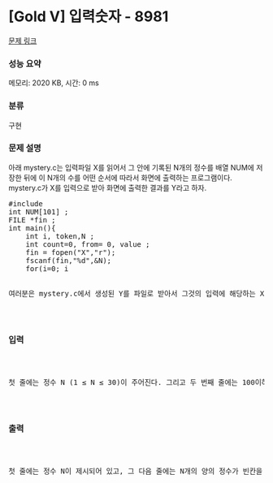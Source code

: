 # [Gold V] 입력숫자 - 8981 

[문제 링크](https://www.acmicpc.net/problem/8981) 

### 성능 요약

메모리: 2020 KB, 시간: 0 ms

### 분류

구현

### 문제 설명

<p>아래 mystery.c는 입력파일 X를 읽어서 그 안에 기록된 N개의 정수를 배열 NUM에 저장한 뒤에 이 N개의 수를 어떤 순서에 따라서 화면에 출력하는 프로그램이다. mystery.c가 X를 입력으로 받아 화면에 출력한 결과를 Y라고 하자. </p>

<pre>#include <stdio.h>
int NUM[101] ;
FILE *fin ;
int main(){
    int i, token,N ;
    int count=0, from= 0, value ;
    fin = fopen("X","r");
    fscanf(fin,"%d",&N);
    for(i=0; i<N; i++){
        fscanf(fin,"%d",&token);
        NUM[i]= token;
    } /* end of for */
    printf("%d\n", N ) ;
    value = NUM[ from ] ;
    while( count < N ) {
        while( value == 0 ) { 
            from = (from+1)%N; 
            value = NUM[ from ] ; 
        } /* end of inner while */ 
        printf("%d ", value ) ;
        count++ ;
        NUM[ from ] = 0 ; 
        from = (value +from )% N ; 
        value = NUM[ from ] ; 
    } /* end of outer while */
    return(0);
} /* end of main() */</pre>

<p>여러분은 mystery.c에서 생성된 Y를 파일로 받아서 그것의 입력에 해당하는 X를 찾아내는 프로그램을 작성해야 한다. </p>

### 입력 

 <p>첫 줄에는 정수 N (1 ≤ N ≤ 30)이 주어진다. 그리고 두 번째 줄에는 100이하 양의 정수 N개가 빈칸을 사이에 두고 모두 나열되어 있다. 단 그 정수 중에는 같은 수가 있을 수도 있다.</p>

### 출력 

 <p>첫 줄에는 정수 N이 제시되어 있고, 그 다음 줄에는 N개의 양의 정수가 빈칸을 사이에 두고 기록되어 있어야 한다. 만일 입력을 생성하는 mystery.c의 입력파일 X가 없는 경우에는 음수인 -1 을 첫 줄에 출력하면 된다.</p>

